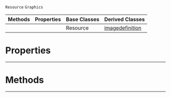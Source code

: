  `Resource` `Graphics`



|Methods|Properties|Base Classes|Derived Classes|
|---|---|---|---|
| | |Resource|[imagedefinition](https://github.com/zeroengineteam/ZeroDocs/code_reference/class_reference/imagedefinition.markdown)|


 #  Properties


---  
 #  Methods


---  
 

 